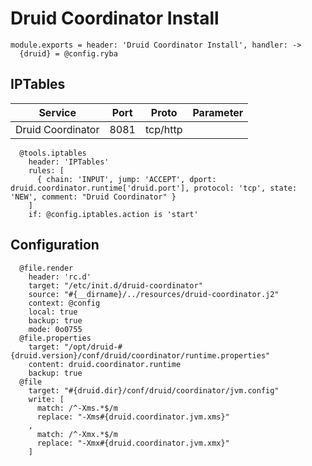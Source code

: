 
# Druid Coordinator Install

    module.exports = header: 'Druid Coordinator Install', handler: ->
      {druid} = @config.ryba

## IPTables

| Service           | Port | Proto    | Parameter                   |
|-------------------|------|----------|-----------------------------|
| Druid Coordinator | 8081 | tcp/http |                             |

      @tools.iptables
        header: 'IPTables'
        rules: [
          { chain: 'INPUT', jump: 'ACCEPT', dport: druid.coordinator.runtime['druid.port'], protocol: 'tcp', state: 'NEW', comment: "Druid Coordinator" }
        ]
        if: @config.iptables.action is 'start'

## Configuration

      @file.render
        header: 'rc.d'
        target: "/etc/init.d/druid-coordinator"
        source: "#{__dirname}/../resources/druid-coordinator.j2"
        context: @config
        local: true
        backup: true
        mode: 0o0755
      @file.properties
        target: "/opt/druid-#{druid.version}/conf/druid/coordinator/runtime.properties"
        content: druid.coordinator.runtime
        backup: true
      @file
        target: "#{druid.dir}/conf/druid/coordinator/jvm.config"
        write: [
          match: /^-Xms.*$/m
          replace: "-Xms#{druid.coordinator.jvm.xms}"
        ,
          match: /^-Xmx.*$/m
          replace: "-Xmx#{druid.coordinator.jvm.xmx}"
        ]
